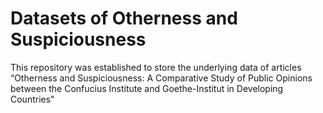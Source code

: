 # Datasets of Otherness and Suspiciousness 
This repository was established to store the underlying data of articles “Otherness and Suspiciousness: A Comparative Study of Public Opinions between the Confucius Institute and Goethe-Institut in Developing Countries"
